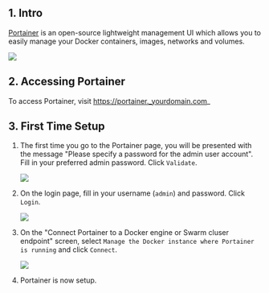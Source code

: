 ## 1. Intro

[Portainer](https://portainer.io/) is an open-source lightweight management UI which allows you to easily manage your Docker containers, images, networks and volumes.

![](https://i.imgur.com/viJzDV7.jpg)

## 2. Accessing Portainer

To access Portainer, visit  https://portainer._yourdomain.com_

## 3. First Time Setup

1. The first time you go to the Portainer page, you will be presented with the message "Please specify a password for the admin user account". Fill in your preferred admin password. Click `Validate`.

    ![ ](http://i.imgur.com/RpT4bm8.png)

1. On the login page, fill in your username (`admin`) and password. Click `Login`.

    ![](http://i.imgur.com/aMoTD36.png)

1. On the "Connect Portainer to a Docker engine or Swarm cluser endpoint" screen, select `Manage the Docker instance where Portainer is running` and click `Connect`.

    ![](http://i.imgur.com/qsBrCO6.png)

1. Portainer is now setup.

